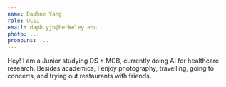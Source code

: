 ```yaml
---
name: Daphne Yang
role: UCS1
email: daph.yjh@berkeley.edu
photo: ...
pronouns: ...
---
```

Hey! I am a Junior studying DS + MCB, currently doing AI for healthcare research. Besides academics, I enjoy photography, travelling, going to concerts, and trying out restaurants with friends.
